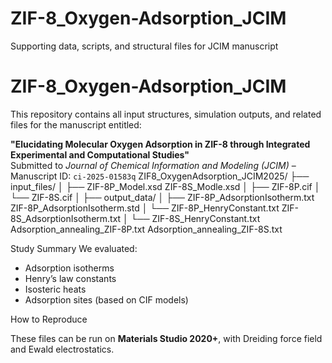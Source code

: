 # ZIF-8_Oxygen-Adsorption_JCIM
Supporting data, scripts, and structural files for JCIM manuscript 
# ZIF-8_Oxygen-Adsorption_JCIM

This repository contains all input structures, simulation outputs, and related files for the manuscript entitled:

**"Elucidating Molecular Oxygen Adsorption in ZIF-8 through Integrated Experimental and Computational Studies"**  
Submitted to *Journal of Chemical Information and Modeling (JCIM)* – Manuscript ID: `ci-2025-01583q`
ZIF8_OxygenAdsorption_JCIM2025/
├── input_files/
│   ├── ZIF-8P_Model.xsd
ZIF-8S_Modle.xsd
│   ├── ZIF-8P.cif
│   └── ZIF-8S.cif
│
├── output_data/
│   ├── ZIF-8P_AdsorptionIsotherm.txt
ZIF-8P_AdsorptionIsotherm.std
│   └── ZIF-8P_HenryConstant.txt
ZIF-8S_AdsorptionIsotherm.txt
│   └── ZIF-8S_HenryConstant.txt
Adsorption_annealing_ZIF-8P.txt
Adsorption_annealing_ZIF-8S.txt

Study Summary
We evaluated:
- Adsorption isotherms
- Henry’s law constants
- Isosteric heats
- Adsorption sites (based on CIF models)


 

How to Reproduce

These files can be run on **Materials Studio 2020+**, with Dreiding force field and Ewald electrostatics.

